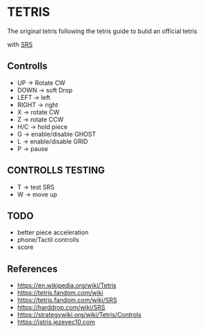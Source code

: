 # TETRIS

The original tetris following the tetris guide to bulid an official tetris

with [SRS](https://tetris.fandom.com/wiki/SRS)


## Controlls
- UP -> Rotate CW
- DOWN -> soft Drop
- LEFT -> left
- RIGHT -> right
- X -> rotate CW
- Z -> rotate CCW
- H/C -> hold piece
- G -> enable/disable GHOST
- L -> enable/disable GRID
- P -> pause
## CONTROLLS TESTING
- T -> test SRS
- W -> move up

## TODO
- better piece acceleration
- phone/Tactil controlls
- score

## References
- https://en.wikipedia.org/wiki/Tetris
- https://tetris.fandom.com/wiki
- https://tetris.fandom.com/wiki/SRS
- https://harddrop.com/wiki/SRS
- https://strategywiki.org/wiki/Tetris/Controls
- https://jstris.jezevec10.com

